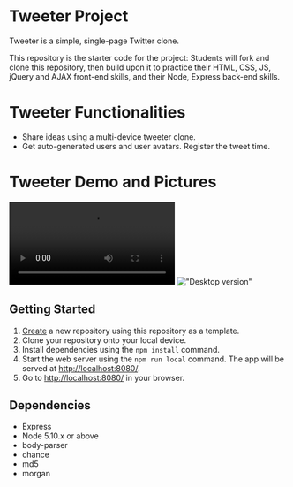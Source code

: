 # Tweeter Project

Tweeter is a simple, single-page Twitter clone.

This repository is the starter code for the project: Students will fork and clone this repository, then build upon it to practice their HTML, CSS, JS, jQuery and AJAX front-end skills, and their Node, Express back-end skills.

# Tweeter Functionalities

- Share ideas using a multi-device tweeter clone.
- Get auto-generated users and user avatars. Register the tweet time. 

# Tweeter Demo and Pictures

!["Tweeter demo-video"](https://user-images.githubusercontent.com/120437150/222945060-e3098576-1048-44c0-aaa5-5fdb810fe3ee.mp4)
!["Desktop version"](<img width="1438" alt="Tweeter-Desktop-Version" src="https://user-images.githubusercontent.com/120437150/222945097-16022e6a-259c-42f2-a06f-23ccf84c0e86.png">)




## Getting Started

1. [Create](https://docs.github.com/en/repositories/creating-and-managing-repositories/creating-a-repository-from-a-template) a new repository using this repository as a template.
2. Clone your repository onto your local device.
3. Install dependencies using the `npm install` command.
3. Start the web server using the `npm run local` command. The app will be served at <http://localhost:8080/>.
4. Go to <http://localhost:8080/> in your browser.

## Dependencies

- Express
- Node 5.10.x or above
- body-parser
- chance
- md5
- morgan
